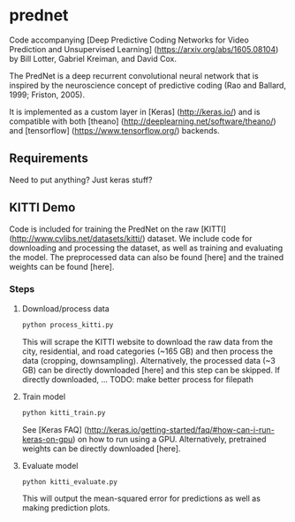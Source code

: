 # prednet

Code accompanying [Deep Predictive Coding Networks for Video Prediction and Unsupervised Learning] (https://arxiv.org/abs/1605.08104) by Bill Lotter, Gabriel Kreiman, and David Cox.

The PredNet is a deep recurrent convolutional neural network that is inspired by the neuroscience concept of predictive coding (Rao and Ballard, 1999; Friston, 2005).

It is implemented as a custom layer in [Keras] (http://keras.io/) and is compatible with both [theano] (http://deeplearning.net/software/theano/) and [tensorflow] (https://www.tensorflow.org/) backends.


## Requirements
Need to put anything?  Just keras stuff?

## KITTI Demo

Code is included for training the PredNet on the raw [KITTI] (http://www.cvlibs.net/datasets/kitti/) dataset.
We include code for downloading and processing the dataset, as well as training and evaluating the model.
The preprocessed data can also be found [here] and the trained weights can be found [here].

### Steps
1. Download/process data
	```bash
	python process_kitti.py
	```
	This will scrape the KITTI website to download the raw data from the city, residential, and road categories (~165 GB) and then process the data (cropping, downsampling).
	Alternatively, the processed data (~3 GB) can be directly downloaded [here] and this step can be skipped.
	If directly downloaded, ... TODO:  make better process for filepath

2. Train model
	```bash
	python kitti_train.py
	```
	See [Keras FAQ] (http://keras.io/getting-started/faq/#how-can-i-run-keras-on-gpu) on how to run using a GPU.
	Alternatively, pretrained weights can be directly downloaded [here].

3. Evaluate model
	```bash
	python kitti_evaluate.py
	```
	This will output the mean-squared error for predictions as well as making prediction plots.

